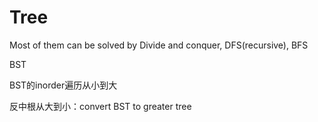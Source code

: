 # Tree

Most of them can be solved by Divide and conquer, DFS(recursive), BFS



BST

BST的inorder遍历从小到大

反中根从大到小：convert BST to greater tree

